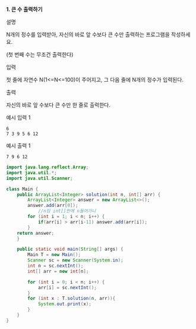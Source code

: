 **1. 큰 수 출력하기**

설명

N개의 정수를 입력받아, 자신의 바로 앞 수보다 큰 수만 출력하는 프로그램을 작성하세요.

(첫 번째 수는 무조건 출력한다)

입력

첫 줄에 자연수 N(1<=N<=100)이 주어지고, 그 다음 줄에 N개의 정수가 입력된다.

출력

자신의 바로 앞 수보다 큰 수만 한 줄로 출력한다.

예시 입력 1

```
6
7 3 9 5 6 12

```

예시 출력 1

```
7 9 6 12
```

```java
import java.lang.reflect.Array;
import java.util.*;
import java.util.Scanner;

class Main {
    public ArrayList<Integer> solution(int n, int[] arr) {
        ArrayList<Integer> answer = new ArrayList<>();
        answer.add(arr[0]);
			//n임 int[]안에 n들어가니 
        for (int i = 1; i < n; i++) {
            if(arr[i] > arr[i-1]) answer.add(arr[i]);
        }
    return answer;
    }

    public static void main(String[] args) {
        Main T = new Main();
        Scanner sc = new Scanner(System.in);
        int n = sc.nextInt();
        int[] arr = new int[n];

        for (int i = 0; i < n; i++) {
            arr[i] = sc.nextInt();
        }
        for (int x : T.solution(n, arr)){
            System.out.print(x);
        }
    }
}
```
